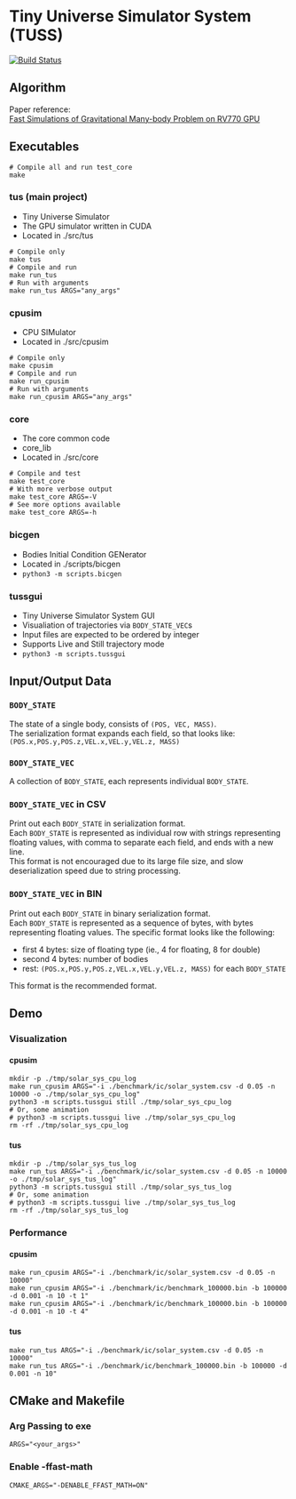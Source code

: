 # Tiny Universe Simulator System (TUSS)

[![Build Status][actions-badge]][actions-url]

[actions-badge]: https://github.com/qsnsidney/tuss/actions/workflows/makefile-src.yml/badge.svg
[actions-url]: https://github.com/qsnsidney/tuss/actions?query=workflow%3Amakefile-src


## Algorithm
Paper reference:  
[Fast Simulations of Gravitational Many-body Problem on RV770 GPU](https://arxiv.org/pdf/0904.3659.pdf)


## Executables
```
# Compile all and run test_core
make
```

### tus (main project)
- Tiny Universe Simulator
- The GPU simulator written in CUDA
- Located in ./src/tus
```
# Compile only
make tus
# Compile and run
make run_tus
# Run with arguments
make run_tus ARGS="any_args"
```

### cpusim
- CPU SIMulator
- Located in ./src/cpusim
```
# Compile only
make cpusim
# Compile and run
make run_cpusim
# Run with arguments
make run_cpusim ARGS="any_args"
```

### core
- The core common code
- core_lib
- Located in ./src/core
```
# Compile and test
make test_core
# With more verbose output
make test_core ARGS=-V
# See more options available
make test_core ARGS=-h
```

### bicgen
- Bodies Initial Condition GENerator
- Located in ./scripts/bicgen
- `python3 -m scripts.bicgen`

### tussgui
- Tiny Universe Simulator System GUI
- Visualiation of trajectories via `BODY_STATE_VEC`s
- Input files are expected to be ordered by integer
- Supports Live and Still trajectory mode
- `python3 -m scripts.tussgui`


## Input/Output Data

### `BODY_STATE`
The state of a single body, consists of `(POS, VEC, MASS)`.  
The serialization format expands each field, so that looks like:
`(POS.x,POS.y,POS.z,VEL.x,VEL.y,VEL.z, MASS)`

### `BODY_STATE_VEC`
A collection of `BODY_STATE`, each represents individual `BODY_STATE`.

### `BODY_STATE_VEC` in CSV
Print out each `BODY_STATE` in serialization format.  
Each `BODY_STATE` is represented as individual row with strings representing floating values, with comma to separate each field, and ends with a new line.  
This format is not encouraged due to its large file size, and slow deserialization speed due to string processing.

### `BODY_STATE_VEC` in BIN
Print out each `BODY_STATE` in binary serialization format.  
Each `BODY_STATE` is represented as a sequence of bytes, with bytes representing floating values.
The specific format looks like the following:
- first 4 bytes: size of floating type (ie., 4 for floating, 8 for double)
- second 4 bytes: number of bodies
- rest: `(POS.x,POS.y,POS.z,VEL.x,VEL.y,VEL.z, MASS)` for each `BODY_STATE`
  
This format is the recommended format.


## Demo

### Visualization

#### cpusim
```
mkdir -p ./tmp/solar_sys_cpu_log
make run_cpusim ARGS="-i ./benchmark/ic/solar_system.csv -d 0.05 -n 10000 -o ./tmp/solar_sys_cpu_log"
python3 -m scripts.tussgui still ./tmp/solar_sys_cpu_log
# Or, some animation
# python3 -m scripts.tussgui live ./tmp/solar_sys_cpu_log
rm -rf ./tmp/solar_sys_cpu_log
```

#### tus
```
mkdir -p ./tmp/solar_sys_tus_log
make run_tus ARGS="-i ./benchmark/ic/solar_system.csv -d 0.05 -n 10000 -o ./tmp/solar_sys_tus_log"
python3 -m scripts.tussgui still ./tmp/solar_sys_tus_log
# Or, some animation
# python3 -m scripts.tussgui live ./tmp/solar_sys_tus_log
rm -rf ./tmp/solar_sys_tus_log
```

### Performance

#### cpusim
```
make run_cpusim ARGS="-i ./benchmark/ic/solar_system.csv -d 0.05 -n 10000"
make run_cpusim ARGS="-i ./benchmark/ic/benchmark_100000.bin -b 100000 -d 0.001 -n 10 -t 1"
make run_cpusim ARGS="-i ./benchmark/ic/benchmark_100000.bin -b 100000 -d 0.001 -n 10 -t 4"
```

#### tus
```
make run_tus ARGS="-i ./benchmark/ic/solar_system.csv -d 0.05 -n 10000"
make run_tus ARGS="-i ./benchmark/ic/benchmark_100000.bin -b 100000 -d 0.001 -n 10"
```


## CMake and Makefile

### Arg Passing to exe
```
ARGS="<your_args>"
```

### Enable -ffast-math
```
CMAKE_ARGS="-DENABLE_FFAST_MATH=ON"
```